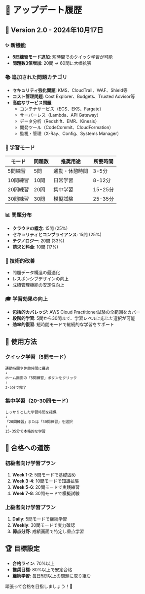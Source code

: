 # 📝 アップデート履歴

## 🚀 Version 2.0 - 2024年10月17日

### ✨ 新機能
- **5問練習モード追加**: 短時間でのクイック学習が可能
- **問題数3倍増加**: 20問 → 60問に大幅拡張

### 📚 追加された問題カテゴリ
- **セキュリティ強化問題**: KMS、CloudTrail、WAF、Shield等
- **コスト管理問題**: Cost Explorer、Budgets、Trusted Advisor等
- **高度なサービス問題**: 
  - コンテナサービス（ECS、EKS、Fargate）
  - サーバーレス（Lambda、API Gateway）
  - データ分析（Redshift、EMR、Kinesis）
  - 開発ツール（CodeCommit、CloudFormation）
  - 監視・管理（X-Ray、Config、Systems Manager）

### 🎯 学習モード
| モード | 問題数 | 推奨用途 | 所要時間 |
|--------|--------|----------|----------|
| 5問練習 | 5問 | 通勤・休憩時間 | 3-5分 |
| 10問練習 | 10問 | 日常学習 | 8-12分 |
| 20問練習 | 20問 | 集中学習 | 15-25分 |
| 30問練習 | 30問 | 模擬試験 | 25-35分 |

### 📊 問題分布
- **クラウドの概念**: 15問 (25%)
- **セキュリティとコンプライアンス**: 15問 (25%)
- **テクノロジー**: 20問 (33%)
- **請求と料金**: 10問 (17%)

### 🔧 技術的改善
- 問題データ構造の最適化
- レスポンシブデザインの向上
- 成績管理機能の安定性向上

### 🎓 学習効果の向上
- **包括的カバレッジ**: AWS Cloud Practitioner試験の全範囲をカバー
- **段階的学習**: 5問から30問まで、学習レベルに応じた選択が可能
- **効率的復習**: 短時間モードで継続的な学習をサポート

## 📱 使用方法

### クイック学習（5問モード）
```
通勤時間や休憩時間に最適
↓
ホーム画面の「5問練習」ボタンをクリック
↓
3-5分で完了
```

### 集中学習（20-30問モード）
```
しっかりとした学習時間を確保
↓
「20問練習」または「30問練習」を選択
↓
15-35分で本格的な学習
```

## 🎯 合格への道筋

### 初級者向け学習プラン
1. **Week 1-2**: 5問モードで基礎固め
2. **Week 3-4**: 10問モードで知識拡張
3. **Week 5-6**: 20問モードで実践練習
4. **Week 7-8**: 30問モードで模擬試験

### 上級者向け学習プラン
1. **Daily**: 5問モードで継続学習
2. **Weekly**: 30問モードで実力確認
3. **弱点分野**: 成績画面で特定し重点学習

## 🏆 目標設定
- **合格ライン**: 70%以上
- **推奨目標**: 80%以上で安定合格
- **継続学習**: 毎日5問以上の問題に取り組む

頑張って合格を目指しましょう！🎉